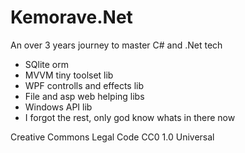 # Kemorave.Net
An over 3 years journey to master C# and .Net tech

- SQlite orm
- MVVM tiny toolset lib
- WPF controlls and effects lib
- File and asp web helping libs
- Windows API lib
- I forgot the rest, only god know whats in there now

Creative Commons Legal Code
CC0 1.0 Universal
